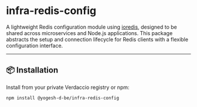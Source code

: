 # infra-redis-config

A lightweight Redis configuration module using [ioredis](https://github.com/luin/ioredis), designed to be shared across microservices and Node.js applications. This package abstracts the setup and connection lifecycle for Redis clients with a flexible configuration interface.

---

## 📦 Installation

Install from your private Verdaccio registry or npm:

```bash
npm install @yogesh-d-be/infra-redis-config

